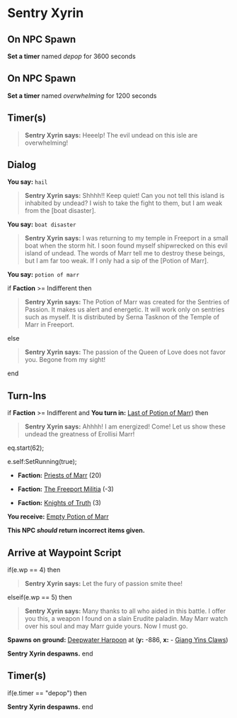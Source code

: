 # Sentry Xyrin
## On NPC Spawn

**Set a timer** named *depop* for 3600 seconds


## On NPC Spawn

**Set a timer** named *overwhelming* for 1200 seconds
## Timer(s)

>**Sentry Xyrin says:** Heeelp!  The evil undead on this isle are overwhelming!
## Dialog

**You say:** `hail`



>**Sentry Xyrin says:** Shhhh!! Keep quiet! Can you not tell this island is inhabited by undead? I wish to take the fight to them, but I am weak from the [boat disaster].

**You say:** `boat disaster`



>**Sentry Xyrin says:** I was returning to my temple in Freeport in a small boat when the storm hit. I soon found myself shipwrecked on this evil island of undead. The words of Marr tell me to destroy these beings, but I am far too weak. If I only had a sip of the [Potion of Marr].

**You say:** `potion of marr`



if **Faction** >= Indifferent then



>**Sentry Xyrin says:** The Potion of Marr was created for the Sentries of Passion. It makes us alert and energetic. It will work only on sentries such as myself. It is distributed by Serna Tasknon of the Temple of Marr in Freeport.


else



>**Sentry Xyrin says:** The passion of the Queen of Love does not favor you. Begone from my sight!

end

## Turn-Ins




if **Faction** >= Indifferent and  **You turn in:** [Last of Potion of Marr](/item/12134)) then


>**Sentry Xyrin says:** Ahhhh! I am energized! Come! Let us show these undead the greatness of Erollisi Marr!


eq.start(62);


e.self:SetRunning(true);


* __Faction:__ [Priests of Marr](/faction/362) (20)


* __Faction:__ [The Freeport Militia](/faction/330) (-3)


* __Faction:__ [Knights of Truth](/faction/281) (3)


 **You receive:**  [Empty Potion of Marr](/item/12135) 

**This NPC *should* return incorrect items given.**

## Arrive at Waypoint Script

if(e.wp == 4) then


>**Sentry Xyrin says:** Let the fury of passion smite thee!

elseif(e.wp == 5) then


>**Sentry Xyrin says:** Many thanks to all who aided in this battle. I offer you this, a weapon I found on a slain Erudite paladin. May Marr watch over his soul and may Marr guide yours. Now I must go.


**Spawns on ground:**  [Deepwater Harpoon](/item/5414) at (**y:** -886, **x:** - [Giang Yins Claws](/item/6963))


**Sentry Xyrin despawns.**
end

## Timer(s)

if(e.timer == "depop") then


**Sentry Xyrin despawns.**
end
